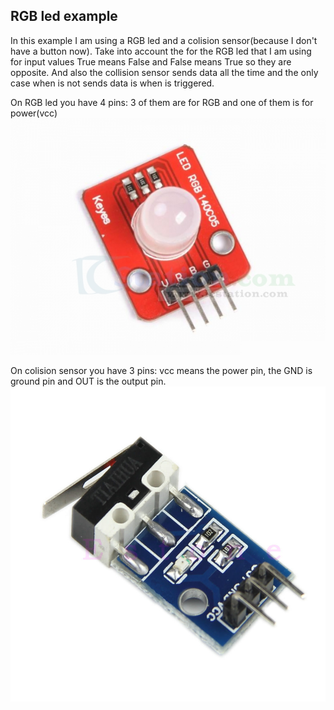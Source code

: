 ## RGB led example
In this example I am using a RGB led and a colision sensor(because I don't have a button now).
Take into account the for the RGB led that I am using for input values True means False and False means True so they are opposite.
And also the collision sensor sends data all the time and the only case when is not sends data is when is triggered.

On RGB led you have 4 pins: 3 of them are for RGB and one of them is for power(vcc)
![alt tag](https://github.com/simutoni/images_for_git_projects/blob/master/rgb_led.jpg)

On colision sensor you have 3 pins: vcc means the power pin, the GND is ground pin and OUT is the output pin.
![alt tag](https://github.com/simutoni/images_for_git_projects/blob/master/colision_sensor.jpg)
